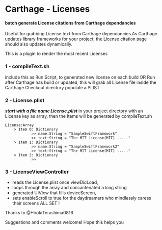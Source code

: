 # Carthage - Licenses 
#### batch generate License citations from Carthage dependancies

Useful for grabbing License text from Carthage dependancies
As Carthage updates library frameworks for your project, the License citation page should also updates dynamically. 

This is a plugin to render the most recent Licenses

### 1 - compileText.sh 
include this as Run Script, to generated new license on each build OR Run after Carthage has build or updated, this will grab all License file inside the Carthage Checkout directory populate a PLIST 

### 2 - License.plist 
***start with a file name License.plist***  in your project directory with an License key as array, then the Items will be generated by compileText.sh 

```
License:Array 
	> Item 0: Dictionary 
			>> name:String = "SampleSwiftFramework"
			>> text:String = "The MIT License(MIT) ....."
	> Item 1: Dictionary 
			>> name:String = "SampleSwiftFramework2"
			>> text:String = "The MIT License(MIT) ....."
	> Item 2: Dictionary 
			>> 
```

### 3 - LicenseViewController 

- reads the License.plist once viewDidLoad, 
- loops through the array and concantenated a long string
- generated UIView that fills deviceScreen, 
- sets enableScroll to true for the daydreamers who mindlessly caress their screens
ALL SET ! 

Thanks to @HirokiTerashima0816

Suggestions and comments welcome! Hope this helps you 